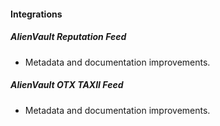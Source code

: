
#### Integrations

##### AlienVault Reputation Feed

- Metadata and documentation improvements.
##### AlienVault OTX TAXII Feed

- Metadata and documentation improvements.
